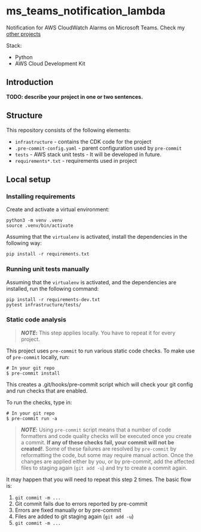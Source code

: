 # ms_teams_notification_lambda
Notification for AWS CloudWatch Alarms on Microsoft Teams. Check my [other projects](https://linktr.ee/michal_baron)

Stack:
- Python
- AWS Cloud Development Kit
## Introduction

**TODO: describe your project in one or two sentences.**

## Structure

This repository consists of the following elements:

 - `infrastructure` - contains the CDK code for the project
 - `.pre-commit-config.yaml` - parent configuration used by `pre-commit`
 - `tests` - AWS stack unit tests - It will be developed in future.
 - `requirements*.txt` - requirements used in project

## Local setup

### Installing requirements

Create and activate a virtual environment:

```commandline
python3 -m venv .venv
source .venv/bin/activate
```

Assuming that the `virtualenv` is activated, install the dependencies in the following way:

```commandline
pip install -r requirements.txt
```

### Running unit tests manually

Assuming that the `virtualenv` is activated, and the dependencies are installed, run the following command:

```commandline
pip install -r requirements-dev.txt
pytest infrastructure/tests/
```

### Static code analysis

> **_NOTE_:** This step applies locally. You have to repeat it for every project.

This project uses `pre-commit` to run various static code checks.
To make use of `pre-commit` locally, run:

    # In your git repo
    $ pre-commit install

This creates a .git/hooks/pre-commit script which will check your git config and run checks that are enabled.

To run the checks, type in:

    # In your git repo
    $ pre-commit run -a

> **_NOTE_:**   Using `pre-commit` script means that a number of code formatters and code quality checks will be
executed once you create a commit. **If any of these checks fail, your commit will not be created!**.
Some of these failures are resolved by `pre-commit` by reformatting the code, but some may require manual action.
Once the changes are applied either by you, or by pre-commit, add the affected files to staging again (`git add -u`)
and try to create a commit again.

It may happen that you will need to repeat this step 2 times. The basic flow is:

1. `git commit -m ...`
2. Git commit fails due to errors reported by pre-commit
3. Errors are fixed manually or by pre-commit
4. Files are added to git staging again (`git add -u`)
5. `git commit -m ...`
